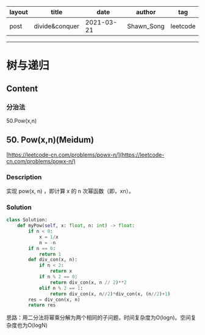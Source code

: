|   layout  |   title | date | author  | tag |
|  ----  | ----  | ---- | ---- | ---- |
|  post | divide&conquer |  2021-03-21 | Shawn_Song  | leetcode
-------

# 树与递归


## Content
### 分治法
50.Pow(x,n)


## 50. Pow(x,n)(Meidum)

[https://leetcode-cn.com/problems/powx-n/](https://leetcode-cn.com/problems/powx-n/)

### Description
实现 pow(x, n) ，即计算 x 的 n 次幂函数（即，xn）。


### Solution
```python
class Solution:
    def myPow(self, x: float, n: int) -> float:
        if n < 0:
            x = 1/x
            n = -n
        if n == 0:
            return 1
        def div_con(x, n):
            if n < 2:
                return x
            if n % 2 == 0:
                return div_con(x, n // 2)**2
            elif n % 2 == 1:
                return div_con(x, n//2)*div_con(x, (n//2)+1)
        res = div_con(x, n)
        return res
```
思路：用二分法将幂乘分解为两个相同的子问题，时间复杂度为O(logn)。空间复杂度也为O(logN)

